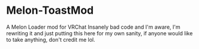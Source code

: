 # Melon-ToastMod
A Melon Loader mod for VRChat 
Insanely bad code and I'm aware, 
I'm rewriting it and just putting this here for my own sanity,
if anyone would like to take anything,
don't credit me lol.
